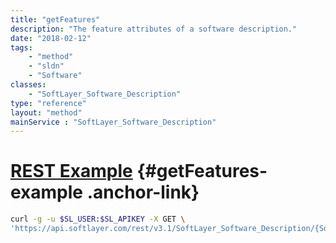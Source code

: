 ```yaml
---
title: "getFeatures"
description: "The feature attributes of a software description."
date: "2018-02-12"
tags:
    - "method"
    - "sldn"
    - "Software"
classes:
    - "SoftLayer_Software_Description"
type: "reference"
layout: "method"
mainService : "SoftLayer_Software_Description"
---
```


# [REST Example](#getFeatures-example) <a href="/article/rest/"><i class="fas fa-question"></i></a> {#getFeatures-example .anchor-link} 
```bash
curl -g -u $SL_USER:$SL_APIKEY -X GET \
'https://api.softlayer.com/rest/v3.1/SoftLayer_Software_Description/{SoftLayer_Software_DescriptionID}/getFeatures'
```
